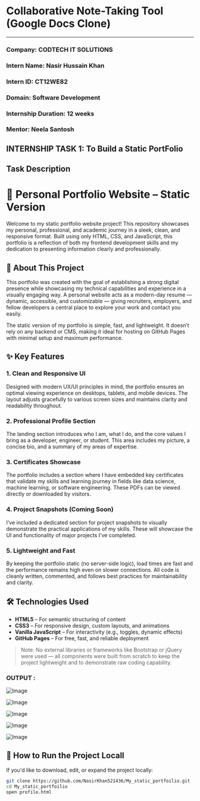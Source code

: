 # Collaborative Note-Taking Tool (Google Docs Clone)

---
### **Company:** CODTECH IT SOLUTIONS

### **Intern Name:** Nasir Hussain Khan

### **Intern ID:** CT12WE82

### **Domain:** Software Development

### **Internship Duration:** 12 weeks

### **Mentor:** Neela Santosh
## INTERNSHIP TASK 1:  To Build a Static PortFolio
## Task Description 
# 🌟 Personal Portfolio Website – Static Version

Welcome to my static portfolio website project! This repository showcases my personal, professional, and academic journey in a sleek, clean, and responsive format. Built using only HTML, CSS, and JavaScript, this portfolio is a reflection of both my frontend development skills and my dedication to presenting information clearly and professionally.

## 🧠 About This Project

This portfolio was created with the goal of establishing a strong digital presence while showcasing my technical capabilities and experience in a visually engaging way. A personal website acts as a modern-day resume — dynamic, accessible, and customizable — giving recruiters, employers, and fellow developers a central place to explore your work and contact you easily.

The static version of my portfolio is simple, fast, and lightweight. It doesn’t rely on any backend or CMS, making it ideal for hosting on GitHub Pages with minimal setup and maximum performance.

## ✨ Key Features

### 1. **Clean and Responsive UI**
Designed with modern UX/UI principles in mind, the portfolio ensures an optimal viewing experience on desktops, tablets, and mobile devices. The layout adjusts gracefully to various screen sizes and maintains clarity and readability throughout.

### 2. **Professional Profile Section**
The landing section introduces who I am, what I do, and the core values I bring as a developer, engineer, or student. This area includes my picture, a concise bio, and a summary of my areas of expertise.

### 3. **Certificates Showcase**
The portfolio includes a section where I have embedded key certificates that validate my skills and learning journey in fields like data science, machine learning, or software engineering. These PDFs can be viewed directly or downloaded by visitors.

### 4. **Project Snapshots (Coming Soon)**
I’ve included a dedicated section for project snapshots to visually demonstrate the practical applications of my skills. These will showcase the UI and functionality of major projects I’ve completed.

### 5. **Lightweight and Fast**
By keeping the portfolio static (no server-side logic), load times are fast and the performance remains high even on slower connections. All code is cleanly written, commented, and follows best practices for maintainability and clarity.

## 🛠️ Technologies Used

- **HTML5** – For semantic structuring of content
- **CSS3** – For responsive design, custom layouts, and animations
- **Vanilla JavaScript** – For interactivity (e.g., toggles, dynamic effects)
- **GitHub Pages** – For free, fast, and reliable deployment

> Note: No external libraries or frameworks like Bootstrap or jQuery were used — all components were built from scratch to keep the project lightweight and to demonstrate raw coding capability.


### OUTPUT :

![Image](https://github.com/user-attachments/assets/4c57fff6-daaf-4387-8431-ea16c59def2b)

![Image](https://github.com/user-attachments/assets/5876e956-7b3d-4fe8-b0cf-40686c2f9d1f)

![Image](https://github.com/user-attachments/assets/228c0ebd-140f-431f-8a8b-8a776f3a9a73)

![Image](https://github.com/user-attachments/assets/d9cf4bc3-26ac-400f-a182-cc4eddd50839)

![Image](https://github.com/user-attachments/assets/a29f6f77-8317-4f9a-b137-073bf2018634)


## 🔧 How to Run the Project Locall

If you'd like to download, edit, or expand the project locally:

```bash
git clone https://github.com/NasirKhan521436/My_static_portfoilio.git
cd My_static_portfoilio
open profile.html
